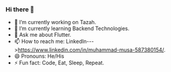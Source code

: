 ### Hi there 👋

<!--
**MuhammadMusa22/MuhammadMusa22** is a ✨ _special_ ✨ repository because its `README.md` (this file) appears on your GitHub profile.

Here are some ideas to get you started:

- 🔭 I’m currently working on ...
- 🌱 I’m currently learning ...
- 👯 I’m looking to collaborate on ...
- 🤔 I’m looking for help with ...
- 💬 Ask me about ...
- 📫 How to reach me: ...
- 😄 Pronouns: ...
- ⚡ Fun fact: ...
-->

- 🔭 I’m currently working on Tazah.
- 🌱 I’m currently learning Backend Technologies.
- 💬 Ask me about Flutter.
- 📫 How to reach me: LinkedIn--->https://www.linkedin.com/in/muhammad-musa-587380154/.
- 😄 Pronouns: He/His
- ⚡ Fun fact: Code, Eat, Sleep, Repeat.
